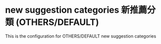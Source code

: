# new suggestion categories 新推薦分類 (OTHERS/DEFAULT)

This is the configuration for OTHERS/DEFAULT new suggestion categories
